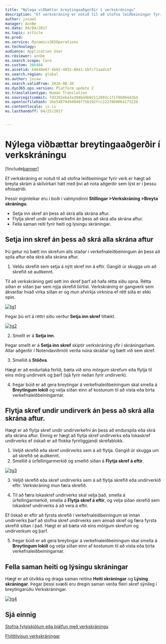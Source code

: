 ```yaml
---
title: "Nýlega viðbættar breytingaaðgerðir í verkskráningu"
description: "Ef verkskráning er notuð til að stofna leiðbeiningar fyrir verk er hægt að breyta skrám á skilvirkari hátt með því að nota aðgerðir sem lýst er í þessu efnisatriði."
author: josaw1
manager: AnnBe
ms.date: 04/04/2017
ms.topic: article
ms.prod: 
ms.service: Dynamics365Operations
ms.technology: 
audience: Application User
ms.reviewer: annbe
ms.search.scope: Core
ms.custom: 266464
ms.assetid: b4640e67-4b92-4855-8041-1bfc71aadc47
ms.search.region: global
ms.author: josaw
ms.search.validFrom: 2016-08-30
ms.dyn365.ops.version: Platform update 2
ms.translationtype: Human Translation
ms.sourcegitcommit: fd3392eba3a394bd4b92112093c1f1f9b894426d
ms.openlocfilehash: 3be54879494948f75b192fcc22239b9064173220
ms.contentlocale: is-is
ms.lasthandoff: 04/25/2017


---
```


# <a name="recently-added-editing-features-in-task-recorder"></a>Nýlega viðbættar breytingaaðgerðir í verkskráningu

[!include[banner](../includes/banner.md)]


Ef verkskráning er notuð til að stofna leiðbeiningar fyrir verk er hægt að breyta skrám á skilvirkari hátt með því að nota aðgerðir sem lýst er í þessu efnisatriði.

Þessir eiginleikar eru í boði í valmyndinni **Stillingar &gt;Verkskráning &gt;Breyta skráningu**.

-   Setja inn skref án þess að skrá alla skrána aftur.
-   Flytja skref undir undirverkefni án þess að skrá alla skrána aftur.
-   Fella saman reiti fyrir heiti og lýsingu skráningar.

## <a name="insert-steps-without-rerecording-the-entire-file"></a>Setja inn skref án þess að skrá alla skrána aftur
Þú getur nú bætt inn skrefum alls staðar í verkefnaleiðbeiningum án þess að spila aftur eða skrá alla skrána aftur.

1.  Veldu skrefið sem setja á nýtt skref inn á eftir. Gangið úr skugga um að skrefið sé auðkennt.

Til að verkskráning geti sett inn skref þarf að hafa rétta síðu opna. Rétta síðan er síðan þar sem nýja skrefið birtist. Verkskráning er gangverk sem ákvarðar hvað virka síðan er og mun afvirkja virknina ef rétt síða er ekki opin. 

[![tg1](./media/tg1.png)](./media/tg1.png) 


Þegar þú ert á réttri síðu verður **Setja inn skref** tiltækt.

[![tg2](./media/tg2-231x300.png)](./media/tg2.png)

2. Smellt er á **Setja inn**.

Þegar smellt er á **Setja inn skref** skiptir verkskráning yfir í skráningarham. Allar aðgerðir í Notendaviðmóti verða núna skráðar og bætt við sem skref.

3. Smellið á **Stöðva**.

Hægt er að endurtaka ferlið, bæta við eins mörgum skrefum eða flytja til eins mörg undirverk og þarf (sjá fyrir neðan fyrir undirverk).

4. Þegar búið er að gera breytingar á verkefnaleiðbeiningum skal smella á **Breytingum lokið** og velja síðan einn af kostunum til að vista eða birta verkefnaleiðbeiningarnar.

## <a name="move-steps-under-a-subtask-without-rerecording-the-entire-file"></a>Flytja skref undir undirverk án þess að skrá alla skrána aftur.
Hægt er að flytja skref undir undirverkefni án þess að endurspila eða skrá alla skrána aftur. Einnig er hægt að flytja skref undirverks eða lokaskref undirverks ef óskað er að flokka fyrirliggjandi skrefablokk.

1.  Veljið skrefið eða skref undirverks sem á að flytja. Gangið úr skugga um að skrefið sé auðkennt.
2.  Smellið á úrfellingarmerkið og smellið síðan á **Flytja skref á eftir**.

[![tg3](./media/tg3.png)](./media/tg3.png)

3. Veljið skrefið eða skref undirverks sem á að flytja skrefið eða undirverkið eftir. Verkskráning mun færa skrefið.

4. Til að færa lokaskref undirverks skal velja það, smella á úrfellingarmerkið, smella á **Flytja skref á eftir**, og velja síðan skrefið sem lokaskref undirverks á að vera á eftir.

Ef óskað er eftir að fyrsta skrefið í verkefnaleiðbeiningum sé innan undirverks þarf að stofna skref undirverks sem annað skref og færa fyrsta skrefið síðan í það. Hægt er að bæta við eins mörgum skrefum og undirverkum og þarf.

5. Þegar búið er að gera breytingar á verkefnaleiðbeiningum skal smella á **Breytingum lokið** og velja síðan einn af kostunum til að vista eða birta verkefnaleiðbeiningarnar.

## <a name="collapse-recording-name-and-description"></a>Fella saman heiti og lýsingu skráningar
Hægt er að útvíkka og draga saman reitina **Heiti skráningar** og **Lýsing skráningar**. Þegar þessi svæði eru dregin saman verða fleiri skref sýnileg í breytingarúðu Verkskráningar. 

[![tg4](./media/tg4-300x252.png)](./media/tg4.png)  

<a name="see-also"></a>Sjá einnig
--------

[Stofna fylgiskjölum eða þjálfun með verkskráningu](/dynamics365/operations/dev-itpro/user-interface/task-recorder)

[Flýtitilvísun verkskráningar](/dynamics365/operations/dev-itpro/user-interface/task-recorder-quick-reference)




